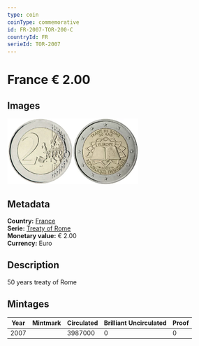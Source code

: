 ```yaml
---
type: coin
coinType: commemorative
id: FR-2007-TOR-200-C
countryId: FR
serieId: TOR-2007
---
```


# France € 2.00

## Images

<img src="../../Images/common-2007-200.webp" height="150" alt="Front image"><img src="Images/FR-2007-200.webp" height="150" alt="Back image">

## Metadata

**Country:** [France](../../Countries/France/index.md)\
**Serie:** [Treaty of Rome](index.md)\
**Monetary value:** € 2.00\
**Currency:** Euro

## Description

50 years treaty of Rome

## Mintages

| Year | Mintmark | Circulated | Brilliant Uncirculated | Proof |
| ---- | -------- | ---------- | ---------------------- | ----- |
| 2007 |          | 3987000    | 0                      | 0     |
